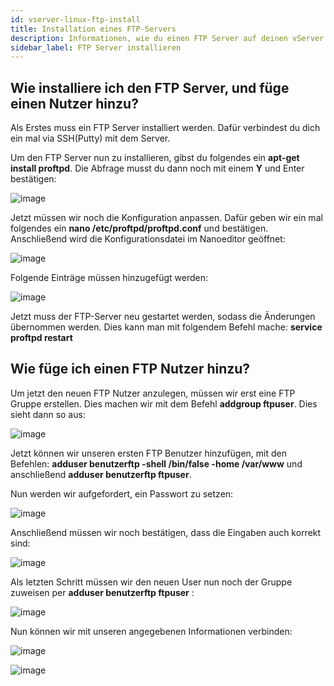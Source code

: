```yaml
---
id: vserver-linux-ftp-install
title: Installation eines FTP-Servers
description: Informationen, wie du einen FTP Server auf deinen vServer von ZAP-Hosting installieren und einrichten kannst - ZAP-Hosting.com Dokumentation
sidebar_label: FTP Server installieren
---
```


## Wie installiere ich den FTP Server, und füge einen Nutzer hinzu? 

Als Erstes muss ein FTP Server installiert werden. Dafür verbindest du dich ein mal via SSH(Putty) mit dem Server.

Um den FTP Server nun zu installieren, gibst du folgendes ein **apt-get install proftpd**. Die Abfrage musst du dann noch mit einem **Y** und Enter bestätigen:

![image](https://user-images.githubusercontent.com/13604413/159172036-62bec6bb-d879-4c38-9f42-6289fecb6737.png)

Jetzt müssen wir noch die Konfiguration anpassen. Dafür geben wir ein mal folgendes ein **nano /etc/proftpd/proftpd.conf** und bestätigen. Anschließend wird die Konfigurationsdatei im Nanoeditor geöffnet:

![image](https://user-images.githubusercontent.com/13604413/159172041-7d137e59-47a3-4b24-b16d-196174cec581.png)

Folgende Einträge müssen hinzugefügt werden: 

![image](https://user-images.githubusercontent.com/13604413/159172045-0ec6cbb8-fd4b-4f55-9850-541ccfae1173.png)

Jetzt muss der FTP-Server neu gestartet werden, sodass die Änderungen übernommen werden. Dies kann man mit folgendem Befehl mache: **service proftpd restart**

## Wie füge ich einen FTP Nutzer hinzu? 

Um jetzt den neuen FTP Nutzer anzulegen, müssen wir erst eine FTP Gruppe erstellen. Dies machen wir mit dem Befehl **addgroup ftpuser**. Dies sieht dann so aus: 

![image](https://user-images.githubusercontent.com/13604413/159172048-c6200925-9547-43fe-8dc8-9cc8c7a689d1.png)


Jetzt können wir unseren ersten FTP Benutzer hinzufügen, mit den Befehlen: **adduser benutzerftp -shell /bin/false -home /var/www** und anschließend **adduser benutzerftp ftpuser**.

Nun werden wir aufgefordert, ein Passwort zu setzen: 

![image](https://user-images.githubusercontent.com/13604413/159172053-ed22f2b9-3b39-41a7-9fb2-b8c55be9043b.png)


Anschließend müssen wir noch bestätigen, dass die Eingaben auch korrekt sind: 

![image](https://user-images.githubusercontent.com/13604413/159172057-bd4b60d8-5952-4fb3-9ffb-df4b53c61313.png)

Als letzten Schritt müssen wir den neuen User nun noch der Gruppe zuweisen per **adduser benutzerftp ftpuser** :

![image](https://user-images.githubusercontent.com/13604413/159172060-9826c04e-6543-44f8-af7a-eb422b4c8891.png)

Nun können wir mit unseren angegebenen Informationen verbinden:

![image](https://user-images.githubusercontent.com/13604413/159172064-b2302eaa-dd1c-4c2e-b075-376f8a85f791.png)


![image](https://user-images.githubusercontent.com/13604413/159172082-8cb4721f-01ef-4dd2-b21d-1e0933199140.png)



